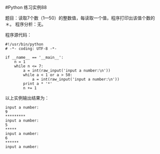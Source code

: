 #Python 练习实例88


题目：读取7个数（1—50）的整数值，每读取一个值，程序打印出该值个数的＊。
程序分析：无。


程序源代码：

```
#!/usr/bin/python
# -*- coding: UTF-8 -*-

if __name__ == '__main__':
    n = 1
    while n <= 7:
        a = int(raw_input('input a number:\n'))
        while a < 1 or a > 50:
            a = int(raw_input('input a number:\n'))
        print a * '*'
        n += 1
```

以上实例输出结果为：

```
input a number:
9
*********
input a number:
5
*****
input a number:
6
******
input a number:
```